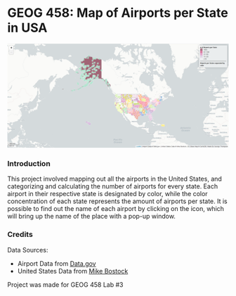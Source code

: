 # GEOG 458: Map of Airports per State in USA

![Example of Map](/img/airport_map.png)

### Introduction

This project involved mapping out all the airports in the United States, and categorizing and calculating the number of airports for every state. Each airport in their respective state is designated by color, while the color concentration of each state represents the amount of airports per state. It is possible to find out the name of each airport by clicking on the icon, which will bring up the name of the place with a pop-up window.

### Credits

Data Sources:
- Airport Data from [Data.gov](https://catalog.data.gov/dataset/usgs-small-scale-dataset-airports-of-the-united-states-201207-shapefile.)
- United States Data from [Mike Bostock](https://bost.ocks.org/mike/)

Project was made for GEOG 458 Lab #3
